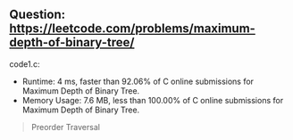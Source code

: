 ## Question: https://leetcode.com/problems/maximum-depth-of-binary-tree/

code1.c:
* Runtime: 4 ms, faster than 92.06% of C online submissions for Maximum Depth of Binary Tree.
* Memory Usage: 7.6 MB, less than 100.00% of C online submissions for Maximum Depth of Binary Tree.
>Preorder Traversal